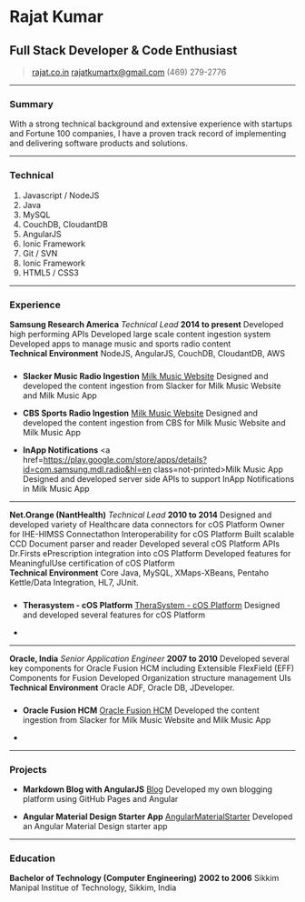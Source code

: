 # Rajat Kumar
## Full Stack Developer & Code Enthusiast

> [rajat.co.in](http://www.rajat.co.in)
> [rajatkumartx@gmail.com](mailto:rajatkumartx@gmail.com)
> (469) 279-2776

------

### Summary

With a strong technical background and extensive experience with startups and Fortune 100 companies,
I have a proven track record of implementing and delivering software products and solutions.

------

### Technical

1. Javascript / NodeJS
1. Java
1. MySQL
1. CouchDB, CloudantDB
1. AngularJS
1. Ionic Framework
1. Git / SVN
1. Ionic Framework
1. HTML5 / CSS3

------

### Experience

**Samsung Research America** *Technical Lead* __2014 to present__
    Developed high performing APIs
    Developed large scale content ingestion system
    Developed apps to manage music and sports radio content       
	**Technical Environment** NodeJS, AngularJS, CouchDB, CloudantDB, AWS

	
### 


* **Slacker Music Radio Ingestion**
    <a href=http://milk.samsung.com/ class=not-printed>Milk Music Website</a>
    Designed and developed the content ingestion from Slacker for Milk Music Website and Milk Music App
    
* **CBS Sports Radio Ingestion** 
    <a href=http://milk.samsung.com/ class=not-printed>Milk Music Website</a>
    Designed and developed the content ingestion from CBS for Milk Music Website and Milk Music App
    
* **InApp Notifications**
    <a href=https://play.google.com/store/apps/details?id=com.samsung.mdl.radio&hl=en class=not-printed>Milk Music App</a>
    Designed and developed server side APIs to support InApp Notifications in Milk Music App 
    	
------

**Net.Orange (NantHealth)** *Technical Lead* __2010 to 2014__
	Designed and developed variety of Healthcare data connectors for cOS Platform
	Owner for IHE-HIMSS Connectathon Interoperability for cOS Platform
	Built scalable CCD Document parser and reader
	Developed several cOS Platform APIs
	Dr.Firsts ePrescription integration into cOS Platform
	Developed features for MeaningfulUse certification of cOS Platform	
	**Technical Environment** Core Java, MySQL, XMaps-XBeans, Pentaho Kettle/Data Integration, HL7, JUnit.
	
### 

* **Therasystem - cOS Platform**
    <a href=http://www.therasystem.net/ class=not-printed>TheraSystem - cOS Platform</a>
    Designed and developed several features for cOS Platform
    
* 
    
------


**Oracle, India** *Senior Application Engineer* __2007 to 2010__
	Developed several key components for Oracle Fusion HCM including Extensible FlexField (EFF) Components for Fusion
	Developed Organization structure management UIs
	**Technical Environment** Oracle ADF, Oracle DB, JDeveloper.
	
### 

* **Oracle Fusion HCM**
    <a href=https://www.oracle.com/applications/human-capital-management/solutions/index.html class=not-printed>Oracle Fusion HCM</a>
    Developed the content ingestion from Slacker for Milk Music Website and Milk Music App
    
* 

------

### Projects

* **Markdown Blog with AngularJS**
    <a href=http://blog.rajat.co.in/ class=not-printed>Blog</a>
    Developed my own blogging platform using GitHub Pages and Angular
    
* **Angular Material Design Starter App** 
    <a href=https://github.com/rajatkumar/AngularMaterialStarter class=not-printed>AngularMaterialStarter</a>
    Developed an Angular Material Design starter app
    

------

### Education

**Bachelor of Technology (Computer Engineering)** __2002 to 2006__
	Sikkim Manipal Institue of Technology, Sikkim, India
